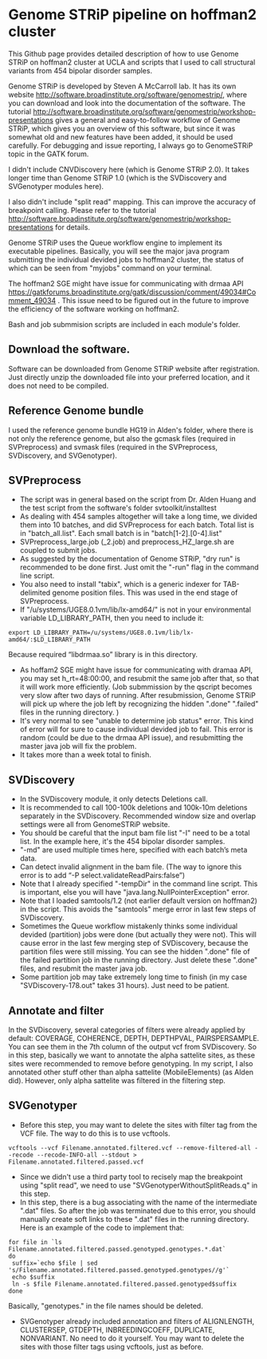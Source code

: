 # Genome STRiP pipeline on hoffman2 cluster

This Github page provides detailed description of how to use Genome STRiP on hoffman2 cluster at UCLA and scripts that I used to call structural variants from 454 bipolar disorder samples. 

Genome STRiP is developed by Steven A McCarroll lab. It has its own website http://software.broadinstitute.org/software/genomestrip/, where you can download and look into the documentation of the software. The tutorial http://software.broadinstitute.org/software/genomestrip/workshop-presentations gives a general and easy-to-follow workflow of Genome STRiP, which gives you an overview of this software, but since it was somewhat old and new features have been added, it should be used carefully. For debugging and issue reporting, I always go to GenomeSTRiP topic in the GATK forum. 

I didn't include CNVDiscovery here (which is Genome STRiP 2.0). It takes longer time than Genome STRiP 1.0 (which is the SVDiscovery and SVGenotyper modules here). 

I also didn't include "split read" mapping. This can improve the accuracy of breakpoint calling. Please refer to the tutorial http://software.broadinstitute.org/software/genomestrip/workshop-presentations for details.

Genome STRiP uses the Queue workflow engine to implement its executable pipelines. Basically, you will see the major java program submitting the individual devided jobs to hoffman2 cluster, the status of which can be seen from "myjobs" command on your terminal.

The hoffman2 SGE might have issue for communicating with drmaa API https://gatkforums.broadinstitute.org/gatk/discussion/comment/49034#Comment_49034 . This issue need to be figured out in the future to improve the efficiency of the software working on hoffman2. 

Bash and job submmision scripts are included in each module's folder.

## Download the software. 
Software can be downloaded from Genome STRiP website after registration. Just directly unzip the downloaded file into your preferred location, and it does not need to be compiled. 

## Reference Genome bundle
I used the reference genome bundle HG19 in Alden's folder, where there is not only the reference genome, but also the gcmask files (required in SVPreprocess) and svmask files (required in the SVPreprocess, SVDiscovery, and SVGenotyper). 

## SVPreprocess
* The script was in general based on the script from Dr. Alden Huang and the test script from the software's folder svtoolkit/installtest
* As dealing with 454 samples altogether will take a long time, we divided them into 10 batches, and did SVPreprocess for each batch. Total list is in "batch_all.list". Each small batch is in "batch[1-2].[0-4].list"
* SVPreprocess_large.job (_2.job) and preprocess_HZ_large.sh are coupled to submit jobs.
* As suggested by the documentation of Genome STRiP, "dry run" is recommended to be done first. Just omit the "-run" flag in the command line script. 
* You also need to install "tabix", which is a generic indexer for TAB-delimited genome position files. This was used in the end stage of SVPreprocess.
* If "/u/systems/UGE8.0.1vm/lib/lx-amd64/" is not in your environmental variable LD_LIBRARY_PATH, then you need to include it:
```
export LD_LIBRARY_PATH=/u/systems/UGE8.0.1vm/lib/lx-amd64/:$LD_LIBRARY_PATH
```
Because required “libdrmaa.so” library is in this directory.
* As hoffam2 SGE might have issue for communicating with dramaa API, you may set h_rt=48:00:00, and resubmit the same job after that, so that it will work more efficiently. (Job submmission by the qscript becomes very slow after two days of running. After resubmission, Genome STRiP will pick up where the job left by recognizing the hidden ".done" ".failed" files in the running directory. )
* It's very normal to see "unable to determine job status" error. This kind of error will for sure to cause individual devided job to fail. This error is random (could be due to the drmaa API issue), and resubmitting the master java job will fix the problem.  
* It takes more than a week total to finish.

## SVDiscovery
* In the SVDiscovery module, it only detects Deletions call. 
* It is recommended to call 100-100k deletions and 100k-10m deletions separately in the SVDiscovery. Recommended window size and overlap settings were all from GenomeSTRiP website.
* You should be careful that the input bam file list "-I" need to be a total list. In the example here, it's the 454 bipolar disorder samples.
* "-md" are used multiple times here, specified with each batch’s meta data.
* Can detect invalid alignment in the bam file. (The way to ignore this error is to add “-P select.validateReadPairs:false”)
* Note that I already specified "-tempDir" in the command line script. This is important, else you will have "java.lang.NullPointerException" error. 
* Note that I loaded samtools/1.2 (not earlier default version on hoffman2) in the script. This avoids the "samtools" merge error in last few steps of SVDiscovery.
* Sometimes the Queue workflow mistakenly thinks some individual devided (partition) jobs were done (but actually they were not). This will cause error in the last few merging step of SVDiscovery, because the partition files were still missing. You can see the hidden ".done" file of the failed partition job in the running directory. Just delete these ".done" files, and resubmit the master java job. 
* Some partition job may take extremely long time to finish (in my case "SVDiscovery-178.out" takes 31 hours). Just need to be patient.

## Annotate and filter
In the SVDiscovery, several categories of filters were already applied by default: COVERAGE, COHERENCE, DEPTH, DEPTHPVAL, PAIRSPERSAMPLE. You can see them in the 7th column of the output vcf from SVDiscovery. So in this step, basically we want to annotate the alpha sattelite sites, as these sites were recommended to remove before genotyping. 
In my script, I also annotated other stuff other than alpha sattelite (MobileElements) (as Alden did). However, only alpha sattelite was filtered in the filtering step. 

## SVGenotyper
* Before this step, you may want to delete the sites with filter tag from the VCF file. The way to do this is to use vcftools. 
```
vcftools --vcf Filename.annotated.filtered.vcf --remove-filtered-all --recode --recode-INFO-all --stdout > Filename.annotated.filtered.passed.vcf
```
* Since we didn't use a third party tool to recisely map the breakpoint using "split read", we need to use "SVGenotyperWithoutSplitReads.q" in this step. 
* In this step, there is a bug associating with the name of the intermediate ".dat" files. So after the job was terminated due to this error, you should manually create soft links to these ".dat" files in the running directory.
Here is an example of the code to implement that:
```
for file in `ls Filename.annotated.filtered.passed.genotyped.genotypes.*.dat`
do 
 suffix=`echo $file | sed 's/Filename.annotated.filtered.passed.genotyped.genotypes//g'`
 echo $suffix
 ln -s $file Filename.annotated.filtered.passed.genotyped$suffix
done
```
Basically, "genotypes." in the file names should be deleted.
* SVGenotyper already included annotation and filters of ALIGNLENGTH, CLUSTERSEP, GTDEPTH, INBREEDINGCOEFF, DUPLICATE, NONVARIANT. No need to do it yourself. You may want to delete the sites with those filter tags using vcftools, just as before. 





























